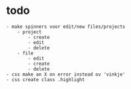 # todo
    - make spinners voor edit/new files/projects
        - project
            - create
            - edit
            - delete
        - file
            - edit
            - create
            - delete
    - css make an X on error instead ov 'vinkje'
    - css create class .highlight